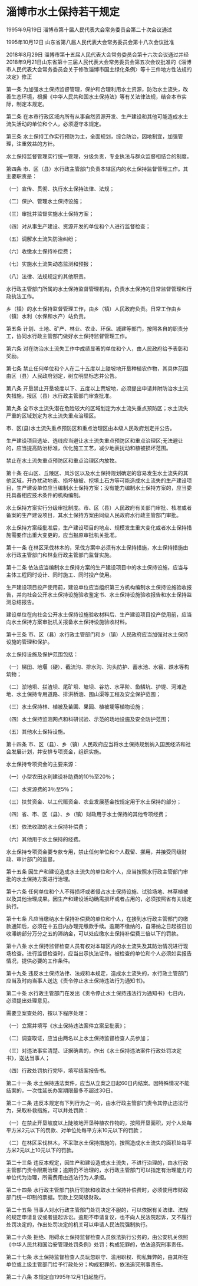 # 淄博市水土保持若干规定

1995年9月19日 淄博市第十届人民代表大会常务委员会第二十次会议通过

1995年10月12日 山东省第八届人民代表大会常务委员会第十八次会议批准

2018年8月29日 淄博市第十五届人民代表大会常务委员会第十六次会议通过并经2018年9月21日山东省第十三届人民代表大会常务委员会第五次会议批准的《淄博市人民代表大会常务委员会关于修改淄博市国土绿化条例〉等十三件地方性法规的决定》修正



第一条 为加强水土保持监督管理，保护和合理利用水土资源，防治水土流失，改善生态环境，根据《中华人民共和国水土保持法》等有关法律法规，结合本市实际，制定本规定。

第二条 在本市行政区域内所有从事自然资源开发、生产建设和其他可能造成水土流失活动的单位和个人，必须遵守本规定。

第三条 水土保持工作实行预防为主，全面规划，综合防治，因地制宜，加强管理，注重效益的方针。

水土保持监督管理实行统一管理，分级负责，专业执法与群众监督相结合的制度。

第四条 市、区（县）水行政主管部门负责本辖区内的水土保持监督管理工作。其主要职责是：

（一）宣传、贯彻、执行水土保持法律、法规；

（二）保护、管理水土保持设施；

（三）审批并监督实施水土保持方案；

（四）对从事生产建设、资源开发的单位和个人进行监督检查；

（五）调解水土流失防治纠纷；

（六）收缴水土保持补偿费；

（七）实施水土流失动态监测和预报；

（八）法律、法规规定的其他职责。

水行政主管部门所属的水土保持监督管理机构，负责水土保持的日常监督管理和行政执法工作。

乡（镇）的水土保持监督管理工作，由乡（镇）人民政府负责。日常工作由乡（镇）水利（水保和水产）站负责。

第五条 计划、土地、矿产、林业、农业、环保、城建等部门，按照各自的职责分工，协同水行政主管部门做好水土保持监督管理工作。

第六条 对在防治水土流失工作中成绩显著的单位和个人，由人民政府给予表彰和奖励。

第七条 禁止任何单位和个人在二十五度以上陡坡地开垦种植农作物，其具体范围由区（县）人民政府划定，树立明显标志并公告。

第八条 开垦禁止开垦坡度以下、五度以上荒坡地，必须提出申请并附防治水土流失措施，报区（县）水行政主管部门审查批准。

第九条 全市水土流失潜在危险较大的区域划定为水土流失重点预防区；水土流失严重的区域划定为水土流失重点治理区。

市、区(县)水土流失重点预防区和重点治理区由本级人民政府划定并公告。

生产建设项目选址、选线应当避让水土流失重点预防区和重点治理区;无法避让的，应当提高防治标准，优化施工工艺，减少地表扰动和植被损坏范围。

禁止在水土流失重点预防区和重点治理区内放牧。

第十条 在山区、丘陵区、风沙区以及水土保持规划确定的容易发生水土流失的其他区域，开办扰动地表、损坏植被、挖填土石方等可能造成水土流失的生产建设项目，生产建设单位应当编制水土保持方案；没有能力编制水土保持方案的，应当委托具备相应技术条件的机构编制。

水土保持方案实行分级审批制度。市、区（县）人民政府有关部门审批、核准或者备案的生产建设项目，其水土保持方案由同级人民政府水行政主管部门审批。

水土保持方案经批准后，生产建设项目的地点、规模发生重大变化或者水土保持措施需要作出重大变更的，应当报原审批机关批准。

第十一条 在林区采伐林木的，采伐方案中必须有水土保持措施，水土保持措施由水行政主管部门和林业行政主管部门监督实施。

第十二条 依法应当编制水土保持方案的生产建设项目中的水土保持设施，应当与主体工程同时设计、同时施工、同时投产使用。

生产建设项目投产使用前，建设单位应当组织第三方机构编制水土保持设施验收报告，并向社会公开水土保持设施验收鉴定书、水土保持设施验收报告和水土保持监测总结报告。

建设单位在向社会公开水土保持设施验收材料后、生产建设项目投产使用前，应当向水土保持方案审批机关报备水土保持设施验收材料。

第十三条 市、区（县）水行政主管部门和乡（镇）人民政府应当加强对水土保持设施的管理和保护。

水土保持设施及保护范围包括：

（一）梯田、地堰（硬）、截流沟、排水沟、沟头防护、蓄水池、水窖、跌水等构筑物；

（二）淤地坝、拦渣坝、尾矿坝、塘坝、谷坊、水平阶、鱼鳞坑、护堤、河滩造地、水土保持专用道路、排洪桥涵、围山渠等工程及安全保护范围；

（三）水土保持林、植被及苗圃、果园、植被埂等植物设施；

（四）水土保持监测网点和科研试验、示范的场地设施及安全防护范围；

（五）其他水土保持设施。

第十四条 市、区（县）、乡（镇）人民政府应当将水土保持规划纳入国民经济和社会发展计划，并安排专项资金，组织实施。

水土保持专项资金的主要来源：

（一）小型农田水利建设补助费的10％至20％；

（二）水资源费的3％至5％；

（三）扶贫资金、以工代赈资金、农业发展基金按规定用于水土保持的部分；

（四）省、市、区（县）、乡（镇）财政用于水土保持的其他专项经费；

（五）依法收取的水土保持补偿费；

（六）其他用于水土保持的经费。

水土保持专项资金要专款专用，禁止任何单位和个人截留、挪用，并接受同级财政、审计部门的监督。

第十五条 因生产和建设造成水土流失的单位和个人，应当按照水行政主管部门审批的水土保持方案进行治理。

第十六条 任何单位和个人不得损坏或者侵占水土保持设施、试验场地、林草植被以及其他治理成果。因生产和建设活动确需损坏或者占用的，必须按照省有关规定执行。

第十七条 凡应当缴纳水土保持补偿费的单位和个人，在接到水行政主管部门的缴款通知后，必须在十五日内办理完缴款手续。逾期不缴纳的，自滞纳之日起按日加收滞纳部分万分之五的滞纳金，可以处应缴水土保持补偿费三倍以下的罚款。

第十八条 水土保持监督检查人员有权对本辖区内的水土流失及其防治情况进行现场检查。进行监督检查时，应当出示执法证件。被检查的单位和个人必须如实报告情况，提供必要的工作条件。

第十九条 违反水土保持法律、法规和本规定，造成水土流失的，水行政主管部门应当及时向当事人送达《责令停止水土保持违法行为通知书》。

第二十条 水行政主管部门在发出《责令停止水土保持违法行为通知书》七日内，必须提出处理意见。

需要立案查处的，按以下程序处理：

（一）立案并填写《水土保持违法案件立案呈批表》；

（二）调查取证，应当由两名以上水土保持监督检查人员参加；

（三）对违法事实清楚、证据确凿的，作出《水土保持违法案件行政处罚决定书》，送达当事人；

（四）行政处罚执行完毕，填写结案报告书。

第二十一条 水土保持违法案件，应当从立案之日起60日内结案。因特殊情况不能结案的，一次性延长办案期限最多不超过30日。

第二十二条 违反本规定有下列行为之一的，由水行政主管部门责令其停止违法行为，采取补救措施，可以并处罚款：

（一）在禁止开垦坡度以上陡坡地开垦种植农作物的，按照开垦面积，对个人处每平方米2元以下的罚款、对单位处每平方米10元以下的罚款；

（二）在林区采伐林木，不采取水土保持措施的，按照造成水土流失的面积处每平方米2元以上10元以下的罚款。

第二十三条 违反本规定，因生产和建设造成水土流失，不进行治理的，由水行政主管部门责令限期治理；逾期仍不治理的，水行政主管部门可以指定有治理能力的单位代为治理，所需费用由违法行为人承担。

第二十四条 水行政主管部门执行罚款和收取水土保持补偿费时，必须使用市财政部门统一印制的票据。罚款上交同级财政。

第二十五条 当事人对水行政主管部门处罚决定不服的，可以依据有关法律、法规的规定申请复议或者提起诉讼。逾期不申请复议，也不向人民法院起诉，又不履行处罚决定的，作出处罚决定的机关可以申请人民法院强制执行。

第二十六条 拒绝、阻碍水土保持监督检查人员依法执行公务的，由公安机关依照《中华人民共和国治安管理处罚条例》处罚；构成犯罪的，依法追究刑事责任。

第二十七条 水土保持监督检查人员玩忽职守、滥用职权、徇私舞弊的，由其所在单位或上级主管部门给予行政处分；构成犯罪的，依法追究刑事责任。

第二十八条 本规定自1995年12月1日起施行。